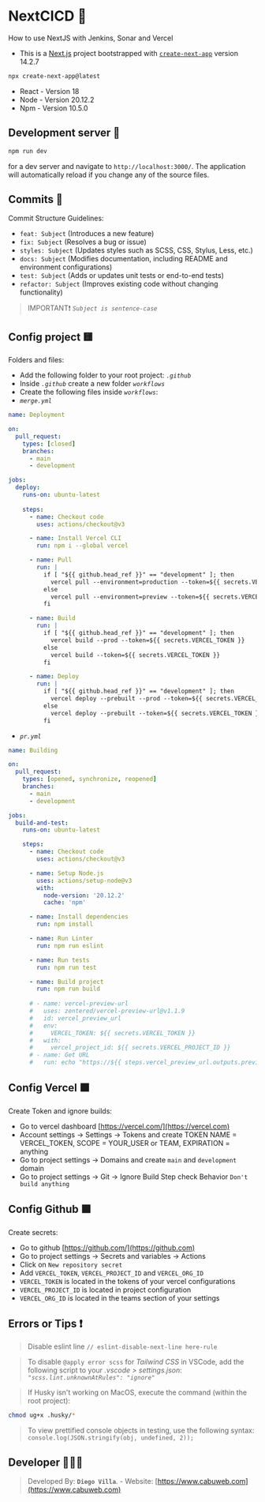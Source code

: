 # NextCICD 📁

How to use NextJS with Jenkins, Sonar and Vercel

- This is a [Next.js](https://nextjs.org/) project bootstrapped with [`create-next-app`](https://github.com/vercel/next.js/tree/canary/packages/create-next-app) version 14.2.7
```bash
npx create-next-app@latest
```
- React - Version 18
- Node - Version 20.12.2
- Npm - Version 10.5.0

## Development server 🚀

```bash
npm run dev
```
for a dev server and navigate to `http://localhost:3000/`. The application will automatically reload if you change any of the source files.

## Commits 📝

Commit Structure Guidelines:

- `feat: Subject` (Introduces a new feature)
- `fix: Subject` (Resolves a bug or issue)
- `styles: Subject` (Updates styles such as SCSS, CSS, Stylus, Less, etc.)
- `docs: Subject` (Modifies documentation, including README and environment configurations)
- `test: Subject` (Adds or updates unit tests or end-to-end tests)
- `refactor: Subject` (Improves existing code without changing functionality)

> IMPORTANT❗️ _`Subject is sentence-case`_

## Config project 🟨

Folders and files:

- Add the following folder to your root project: _`.github`_
- Inside _`.github`_ create a new folder _`workflows`_
- Create the following files inside _`workflows`_:
- _`merge.yml`_
```yml
name: Deployment

on:
  pull_request:
    types: [closed]
    branches: 
      - main
      - development

jobs:
  deploy:
    runs-on: ubuntu-latest
    
    steps:
      - name: Checkout code
        uses: actions/checkout@v3

      - name: Install Vercel CLI
        run: npm i --global vercel

      - name: Pull
        run: |
          if [ "${{ github.head_ref }}" == "development" ]; then
            vercel pull --environment=production --token=${{ secrets.VERCEL_TOKEN }} --yes
          else
            vercel pull --environment=preview --token=${{ secrets.VERCEL_TOKEN }} --yes
          fi

      - name: Build
        run: |
          if [ "${{ github.head_ref }}" == "development" ]; then
            vercel build --prod --token=${{ secrets.VERCEL_TOKEN }}
          else
            vercel build --token=${{ secrets.VERCEL_TOKEN }}
          fi

      - name: Deploy
        run: |
          if [ "${{ github.head_ref }}" == "development" ]; then
            vercel deploy --prebuilt --prod --token=${{ secrets.VERCEL_TOKEN }}
          else
            vercel deploy --prebuilt --token=${{ secrets.VERCEL_TOKEN }}
          fi
```

- _`pr.yml`_
```yml
name: Building

on:
  pull_request:
    types: [opened, synchronize, reopened]
    branches: 
      - main
      - development

jobs:
  build-and-test: 
    runs-on: ubuntu-latest

    steps:
      - name: Checkout code
        uses: actions/checkout@v3

      - name: Setup Node.js
        uses: actions/setup-node@v3
        with:
          node-version: '20.12.2'
          cache: 'npm'

      - name: Install dependencies
        run: npm install

      - name: Run Linter
        run: npm run eslint

      - name: Run tests
        run: npm run test

      - name: Build project
        run: npm run build
 
      # - name: vercel-preview-url
      #   uses: zentered/vercel-preview-url@v1.1.9
      #   id: vercel_preview_url
      #   env:
      #     VERCEL_TOKEN: ${{ secrets.VERCEL_TOKEN }}
      #   with:
      #     vercel_project_id: ${{ secrets.VERCEL_PROJECT_ID }}
      # - name: Get URL
      #   run: echo "https://${{ steps.vercel_preview_url.outputs.preview_url }}"
```

## Config Vercel ⬛

Create Token and ignore builds:

- Go to vercel dashboard [https://vercel.com/](https://vercel.com)
- Account settings -> Settings -> Tokens and create TOKEN NAME = VERCEL_TOKEN, SCOPE = YOUR_USER or TEAM, EXPIRATION = anything
- Go to project settings -> Domains and create `main` and `development` domain
- Go to project settings -> Git -> Ignore Build Step check Behavior `Don't build anything`

## Config Github 🟪

Create secrets:

- Go to github [https://github.com/](https://github.com)
- Go to project settings -> Secrets and variables -> Actions
- Click on `New repository secret`
- Add `VERCEL_TOKEN`, `VERCEL_PROJECT_ID` and `VERCEL_ORG_ID`
- `VERCEL_TOKEN` is located in the tokens of your vercel configurations
- `VERCEL_PROJECT_ID` is located in project configuration
- `VERCEL_ORG_ID` is located in the teams section of your settings

## Errors or Tips ❗️

> Disable eslint line `// eslint-disable-next-line here-rule`

> To disable `@apply error scss` for _Tailwind CSS_ in VSCode, add the following script to your _.vscode > settings.json_: _`"scss.lint.unknownAtRules": "ignore"`_

> If Husky isn't working on MacOS, execute the command (within the root project):
```bash
chmod ug+x .husky/*
```

> To view prettified console objects in testing, use the following syntax: `console.log(JSON.stringify(obj, undefined, 2));`

## Developer 👨🏻‍💻

> Developed By: **`Diego Villa`**. - Website: [https://www.cabuweb.com](https://www.cabuweb.com)
